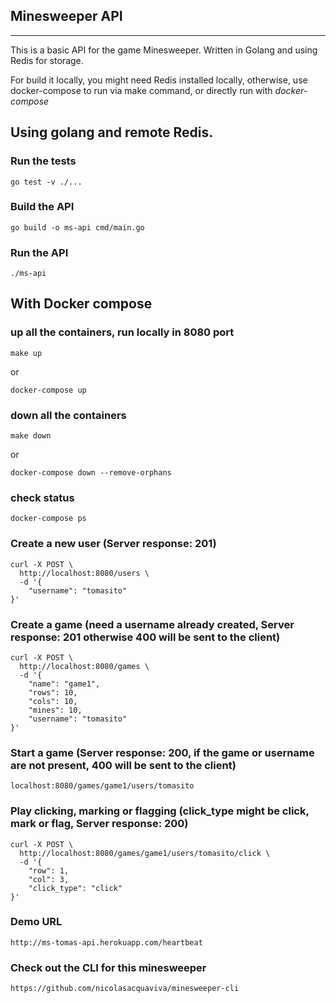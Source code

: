 ## Minesweeper API
------------------------------------------------------------

This is a basic API for the game Minesweeper. Written in Golang and using Redis for storage.

For build it locally, you might need Redis installed locally, otherwise, use docker-compose to run via make command,
or directly run with *docker-compose*


## Using golang and remote Redis.

### Run the tests
```shell script
go test -v ./...
```

### Build the API
```shell script
go build -o ms-api cmd/main.go
```

### Run the API
```shell script
./ms-api
```

## With Docker compose
### up all the containers, run locally in 8080 port
```shell script
make up
```
or
```shell script
docker-compose up
```

### down all the containers
```shell script
make down
```
or
```shell script
docker-compose down --remove-orphans
```

### check status
```shell script
docker-compose ps
```

### Create a new user (Server response: 201)
```shell script
curl -X POST \
  http://localhost:8080/users \
  -d '{
	"username": "tomasito"
}'
```

### Create a game (need a username already created, Server response: 201 otherwise 400 will be sent to the client)
```shell script
curl -X POST \
  http://localhost:8080/games \
  -d '{
	"name": "game1",
	"rows": 10,
	"cols": 10,
	"mines": 10,
	"username": "tomasito"
}'
```

### Start a game (Server response: 200, if the game or username are not present, 400 will be sent to the client)
```shell script
localhost:8080/games/game1/users/tomasito
```

### Play clicking, marking or flagging (click_type might be click, mark or flag, Server response: 200)
```shell script
curl -X POST \
  http://localhost:8080/games/game1/users/tomasito/click \
  -d '{
	"row": 1,
	"col": 3,
	"click_type": "click"
}'
```

### Demo URL
```
http://ms-tomas-api.herokuapp.com/heartbeat
```

### Check out the CLI for this minesweeper
```
https://github.com/nicolasacquaviva/minesweeper-cli
```
